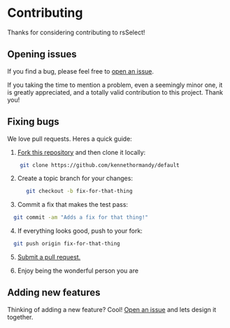 # Contributing

Thanks for considering contributing to rsSelect!

## Opening issues

If you find a bug, please feel free to [open an issue](https://github.com/renderspace/rsSelect/issues).

If you taking the time to mention a problem, even a seemingly minor one, it is greatly appreciated, and a totally valid contribution to this project. Thank you!

## Fixing bugs

We love pull requests. Heres a quick guide:

1. [Fork this repository](https://github.com/renderspace/rsSelect/fork) and then clone it locally:

```bash
    git clone https://github.com/kennethormandy/default
```

2. Create a topic branch for your changes:

```bash
	  git checkout -b fix-for-that-thing
```

3. Commit a fix that makes the test pass:

```bash
  git commit -am "Adds a fix for that thing!"
```

4. If everything looks good, push to your fork:

```bash
  git push origin fix-for-that-thing
```

5. [Submit a pull request.](https://help.github.com/articles/creating-a-pull-request)

8. Enjoy being the wonderful person you are


## Adding new features

Thinking of adding a new feature? Cool! [Open an issue](https://github.com/renderspace/rsSelect/issues) and lets design it together.
